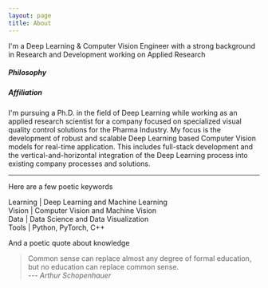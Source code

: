 ```yaml
---
layout: page
title: About
---
```


<!--- <img style="float: left; margin: 0px 16px 0px 0px;" class="profilepic" src="public/stock.png" /> -->
I'm a Deep Learning & Computer Vision Engineer with a strong background in Research and Development working on Applied Research
<!--- <br/><br/><br/><br/><br/><br/> -->

##### Philosophy

##### Affiliation

I'm pursuing a Ph.D. in the field of Deep Learning while working as an applied research scientist for a company focused on specialized visual quality control solutions for the Pharma Industry. My focus is the development of robust and scalable Deep Learning based Computer Vision models for real-time application. This includes full-stack development and the vertical-and-horizontal integration of the Deep Learning process into existing company processes and solutions.

------

Here are a few poetic keywords

Learning \| Deep Learning and Machine Learning<br/>
Vision \| Computer Vision and Machine Vision<br/>
Data \| Data Science and Data Visualization<br/>
Tools \| Python, PyTorch, C++<br/>

And a poetic quote about knowledge
> Common sense can replace almost any degree of formal education, but no education can replace common sense.<br/>
> --- <cite>Arthur Schopenhauer</cite>

<!--- Natürlicher Verstand kann fast jeden Grad von Bildung ersetzen, aber keine Bildung den natürlichen Verstand.<br/> -->
